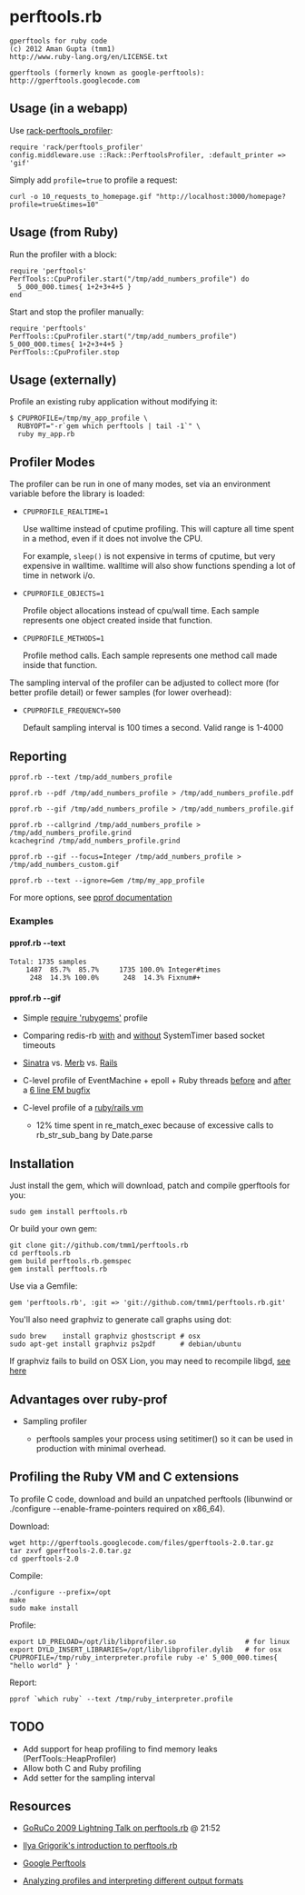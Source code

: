 # perftools.rb

    gperftools for ruby code
    (c) 2012 Aman Gupta (tmm1)
    http://www.ruby-lang.org/en/LICENSE.txt

    gperftools (formerly known as google-perftools): http://gperftools.googlecode.com

## Usage (in a webapp)

  Use [rack-perftools_profiler](https://github.com/bhb/rack-perftools_profiler):

    require 'rack/perftools_profiler'
    config.middleware.use ::Rack::PerftoolsProfiler, :default_printer => 'gif'

  Simply add `profile=true` to profile a request:

    curl -o 10_requests_to_homepage.gif "http://localhost:3000/homepage?profile=true&times=10"

## Usage (from Ruby)

  Run the profiler with a block:

    require 'perftools'
    PerfTools::CpuProfiler.start("/tmp/add_numbers_profile") do
      5_000_000.times{ 1+2+3+4+5 }
    end

  Start and stop the profiler manually:

    require 'perftools'
    PerfTools::CpuProfiler.start("/tmp/add_numbers_profile")
    5_000_000.times{ 1+2+3+4+5 }
    PerfTools::CpuProfiler.stop

## Usage (externally)

  Profile an existing ruby application without modifying it:

    $ CPUPROFILE=/tmp/my_app_profile \
      RUBYOPT="-r`gem which perftools | tail -1`" \
      ruby my_app.rb

## Profiler Modes

The profiler can be run in one of many modes, set via an environment
variable before the library is loaded:

  * `CPUPROFILE_REALTIME=1`

    Use walltime instead of cputime profiling. This will capture all time spent in a method, even if it does not involve the CPU.

    For example, `sleep()` is not expensive in terms of cputime, but very expensive in walltime. walltime will also show functions spending a lot of time in network i/o.

  * `CPUPROFILE_OBJECTS=1`

    Profile object allocations instead of cpu/wall time. Each sample represents one object created inside that function.

  * `CPUPROFILE_METHODS=1`

    Profile method calls. Each sample represents one method call made inside that function.

The sampling interval of the profiler can be adjusted to collect more
(for better profile detail) or fewer samples (for lower overhead):

  * `CPUPROFILE_FREQUENCY=500`

    Default sampling interval is 100 times a second. Valid range is 1-4000

## Reporting

    pprof.rb --text /tmp/add_numbers_profile

    pprof.rb --pdf /tmp/add_numbers_profile > /tmp/add_numbers_profile.pdf

    pprof.rb --gif /tmp/add_numbers_profile > /tmp/add_numbers_profile.gif

    pprof.rb --callgrind /tmp/add_numbers_profile > /tmp/add_numbers_profile.grind
    kcachegrind /tmp/add_numbers_profile.grind

    pprof.rb --gif --focus=Integer /tmp/add_numbers_profile > /tmp/add_numbers_custom.gif

    pprof.rb --text --ignore=Gem /tmp/my_app_profile


  For more options, see [pprof documentation](http://gperftools.googlecode.com/svn/trunk/doc/cpuprofile.html#pprof)


### Examples

#### pprof.rb --text

    Total: 1735 samples
        1487  85.7%  85.7%     1735 100.0% Integer#times
         248  14.3% 100.0%      248  14.3% Fixnum#+

#### pprof.rb --gif

  * Simple [require 'rubygems'](https://raw.github.com/tmm1/perftools.rb/master/examples/rubygems.gif) profile

  * Comparing redis-rb [with](https://raw.github.com/tmm1/perftools.rb/master/examples/redis-rb.gif) and [without](https://raw.github.com/tmm1/perftools.rb/master/examples/redis-rb-notimeout.gif) SystemTimer based socket timeouts

  * [Sinatra](https://raw.github.com/tmm1/perftools.rb/master/examples/sinatra.gif) vs. [Merb](https://raw.github.com/tmm1/perftools.rb/master/examples/merb.gif) vs. [Rails](https://raw.github.com/tmm1/perftools.rb/master/examples/rails.gif)

  * C-level profile of EventMachine + epoll + Ruby threads [before](https://raw.github.com/tmm1/perftools.rb/master/examples/eventmachine-epoll+nothreads.gif) and [after](https://raw.github.com/tmm1/perftools.rb/master/examples/eventmachine-epoll+threads.gif) a [6 line EM bugfix](http://timetobleed.com/6-line-eventmachine-bugfix-2x-faster-gc-1300-requestssec/)

  * C-level profile of a [ruby/rails vm](https://raw.github.com/tmm1/perftools.rb/master/examples/ruby_interpreter.gif)
    * 12% time spent in re_match_exec because of excessive calls to rb_str_sub_bang by Date.parse


## Installation

  Just install the gem, which will download, patch and compile gperftools for you:

    sudo gem install perftools.rb

  Or build your own gem:

    git clone git://github.com/tmm1/perftools.rb
    cd perftools.rb
    gem build perftools.rb.gemspec
    gem install perftools.rb

  Use via a Gemfile:

    gem 'perftools.rb', :git => 'git://github.com/tmm1/perftools.rb.git'

  You'll also need graphviz to generate call graphs using dot:

    sudo brew    install graphviz ghostscript # osx
    sudo apt-get install graphviz ps2pdf      # debian/ubuntu

  If graphviz fails to build on OSX Lion, you may need to recompile libgd, [see here](https://github.com/mxcl/homebrew/issues/6645#issuecomment-1806807)

## Advantages over ruby-prof

* Sampling profiler

  * perftools samples your process using setitimer() so it can be used in production with minimal overhead.


## Profiling the Ruby VM and C extensions

  To profile C code, download and build an unpatched perftools (libunwind or ./configure --enable-frame-pointers required on x86_64).

  Download:

    wget http://gperftools.googlecode.com/files/gperftools-2.0.tar.gz
    tar zxvf gperftools-2.0.tar.gz
    cd gperftools-2.0

  Compile:

    ./configure --prefix=/opt
    make
    sudo make install

  Profile:

    export LD_PRELOAD=/opt/lib/libprofiler.so                 # for linux
    export DYLD_INSERT_LIBRARIES=/opt/lib/libprofiler.dylib   # for osx
    CPUPROFILE=/tmp/ruby_interpreter.profile ruby -e' 5_000_000.times{ "hello world" } '

  Report:

    pprof `which ruby` --text /tmp/ruby_interpreter.profile


## TODO

  * Add support for heap profiling to find memory leaks (PerfTools::HeapProfiler)
  * Allow both C and Ruby profiling
  * Add setter for the sampling interval


## Resources

  * [GoRuCo 2009 Lightning Talk on perftools.rb](http://goruco2009.confreaks.com/30-may-2009-18-35-rejectconf-various-presenters.html) @ 21:52

  * [Ilya Grigorik's introduction to perftools.rb](http://www.igvita.com/2009/06/13/profiling-ruby-with-googles-perftools/)

  * [Google Perftools](http://code.google.com/p/gperftools/)

  * [Analyzing profiles and interpreting different output formats](http://gperftools.googlecode.com/svn/trunk/doc/cpuprofile.html#pprof)
